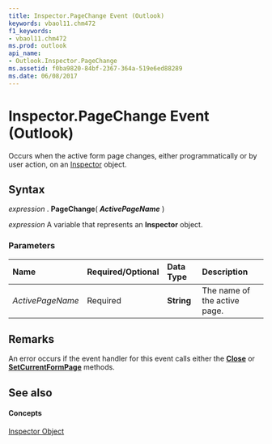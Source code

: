 ```yaml
---
title: Inspector.PageChange Event (Outlook)
keywords: vbaol11.chm472
f1_keywords:
- vbaol11.chm472
ms.prod: outlook
api_name:
- Outlook.Inspector.PageChange
ms.assetid: f0ba9820-84bf-2367-364a-519e6ed88289
ms.date: 06/08/2017
---
```



# Inspector.PageChange Event (Outlook)

Occurs when the active form page changes, either programmatically or by user action, on an [Inspector](inspector-object-outlook.md) object.


## Syntax

 _expression_ . **PageChange**( **_ActivePageName_** )

 _expression_ A variable that represents an **Inspector** object.


### Parameters



|**Name**|**Required/Optional**|**Data Type**|**Description**|
|:-----|:-----|:-----|:-----|
| _ActivePageName_|Required| **String**|The name of the active page.|

## Remarks

An error occurs if the event handler for this event calls either the  **[Close](inspector-close-method-outlook.md)** or **[SetCurrentFormPage](inspector-setcurrentformpage-method-outlook.md)** methods.


## See also


#### Concepts


[Inspector Object](inspector-object-outlook.md)

